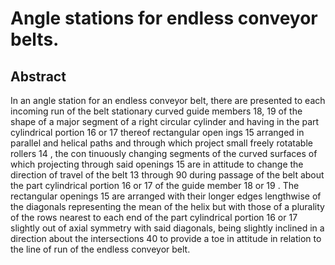 # Angle stations for endless conveyor belts.

## Abstract
In an angle station for an endless conveyor belt, there are presented to each incoming run of the belt stationary curved guide members 18, 19 of the shape of a major segment of a right circular cylinder and having in the part cylindrical portion 16 or 17 thereof rectangular open ings 15 arranged in parallel and helical paths and through which project small freely rotatable rollers 14 , the con tinuously changing segments of the curved surfaces of which projecting through said openings 15 are in attitude to change the direction of travel of the belt 13 through 90 during passage of the belt about the part cylindrical portion 16 or 17 of the guide member 18 or 19 . The rectangular openings 15 are arranged with their longer edges lengthwise of the diagonals representing the mean of the helix but with those of a plurality of the rows nearest to each end of the part cylindrical portion 16 or 17 slightly out of axial symmetry with said diagonals, being slightly inclined in a direction about the intersections 40 to provide a toe in attitude in relation to the line of run of the endless conveyor belt.